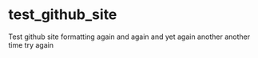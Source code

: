# test_github_site
Test github site formatting again and again
and yet again
another
another time
try again
